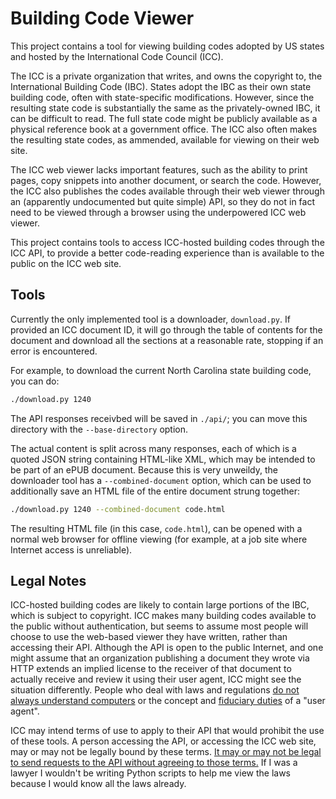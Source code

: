 # Building Code Viewer

This project contains a tool for viewing building codes adopted by US states and hosted by the International Code Council (ICC).

The ICC is a private organization that writes, and owns the copyright to, the International Building Code (IBC). States adopt the IBC as their own state building code, often with state-specific modifications. However, since the resulting state code is substantially the same as the privately-owned IBC, it can be difficult to read. The full state code might be publicly available as a physical reference book at a government office. The ICC also often makes the resulting state codes, as ammended, available for viewing on their web site.

The ICC web viewer lacks important features, such as the ability to print pages, copy snippets into another document, or search the code. However, the ICC also publishes the codes available through their web viewer through an (apparently undocumented but quite simple) API, so they do not in fact need to be viewed through a browser using the underpowered ICC web viewer.

This project contains tools to access ICC-hosted building codes through the ICC API, to provide a better code-reading experience than is available to the public on the ICC web site.

## Tools

Currently the only implemented tool is a downloader, `download.py`. If provided an ICC document ID, it will go through the table of contents for the document and download all the sections at a reasonable rate, stopping if an error is encountered.

For example, to download the current North Carolina state building code, you can do:

```bash
./download.py 1240
```

The API responses receivbed will be saved in `./api/`; you can move this directory with the `--base-directory` option.

The actual content is split across many responses, each of which is a quoted JSON string containing HTML-like XML, which may be intended to be part of an ePUB document. Because this is very unweildy, the downloader tool has a `--combined-document` option, which can be used to additionally save an HTML file of the entire document strung together:

```bash
./download.py 1240 --combined-document code.html
```

The resulting HTML file (in this case, `code.html`), can be opened with a normal web browser for offline viewing (for example, at a job site where Internet access is unreliable).

## Legal Notes
ICC-hosted building codes are likely to contain large portions of the IBC, which is subject to copyright. ICC makes many building codes available to the public without authentication, but seems to assume most people will choose to use the web-based viewer they have written, rather than accessing their API. Although the API is open to the public Internet, and one might assume that an organization publishing a document they wrote via HTTP extends an implied license to the receiver of that document to actually receive and review it using their user agent, ICC might see the situation differently. People who deal with laws and regulations [do not always understand computers](https://www.theverge.com/2021/12/31/22861188/missouri-governor-mike-parson-hack-website-source-code) or the concept and [fiduciary duties](https://papers.ssrn.com/sol3/papers.cfm?abstract_id=3827421) of a "user agent".

ICC may intend terms of use to apply to their API that would prohibit the use of these tools. A person accessing the API, or accessing the ICC web site, may or may not be legally bound by these terms. [It may or may not be legal to send requests to the API without agreeing to those terms.](https://techcrunch.com/2021/06/14/supreme-court-revives-linkedin-bid-to-protect-user-data-from-web-scrapers/) If I was a lawyer I wouldn't be writing Python scripts to help me view the laws because I would know all the laws already.
